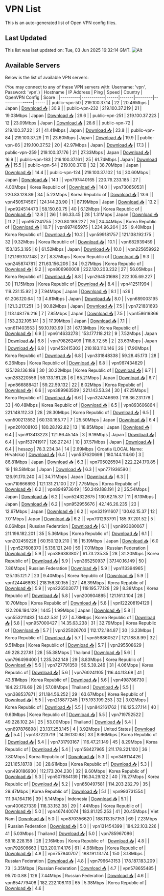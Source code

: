 # VPN List

This is an auto-generated list of Open VPN config files.

## Last Updated

This list was last updated on: Tue, 03 Jun 2025 16:32:14 GMT.
![Alt](https://repobeats.axiom.co/api/embed/186b98318ef1479477931607c1ad7d823f12451f.svg "Repobeats analytics image")

## Available Servers

Below is the list of available VPN servers:

(You may connect to any of these VPN servers with: Username: 'vpn', Password: 'vpn'.)
| Hostname | IP Address | Ping | Speed | Country | OpenVPN Config | Score |
|----------|------------|------|-------|---------|----------------| ----- |
| public-vpn-50 | 219.100.37.14 | 22 | 20.46Mbps | Japan | [Download 📥](./configs/server_0_JP.ovpn) | 30.9 |
| public-vpn-232 | 219.100.37.219 | 21 | 19.03Mbps | Japan | [Download 📥](./configs/server_1_JP.ovpn) | 29.6 |
| public-vpn-251 | 219.100.37.223 | 12 | 23.09Mbps | Japan | [Download 📥](./configs/server_2_JP.ovpn) | 28.6 |
| public-vpn-72 | 219.100.37.22 | 21 | 41.41Mbps | Japan | [Download 📥](./configs/server_3_JP.ovpn) | 23.8 |
| public-vpn-84 | 219.100.37.29 | 11 | 23.60Mbps | Japan | [Download 📥](./configs/server_4_JP.ovpn) | 19.9 |
| public-vpn-66 | 219.100.37.52 | 20 | 42.97Mbps | Japan | [Download 📥](./configs/server_5_JP.ovpn) | 17.3 |
| public-vpn-259 | 219.100.37.176 | 21 | 27.33Mbps | Japan | [Download 📥](./configs/server_6_JP.ovpn) | 16.9 |
| public-vpn-183 | 219.100.37.161 | 25 | 61.74Mbps | Japan | [Download 📥](./configs/server_7_JP.ovpn) | 15.5 |
| public-vpn-54 | 219.100.37.19 | 32 | 38.70Mbps | Japan | [Download 📥](./configs/server_8_JP.ovpn) | 14.4 |
| public-vpn-124 | 219.100.37.102 | 14 | 30.60Mbps | Japan | [Download 📥](./configs/server_9_JP.ovpn) | 14.1 |
| vpn797440165 | 220.79.233.185 | 27 | 4.00Mbps | Korea Republic of | [Download 📥](./configs/server_10_KR.ovpn) | 14.0 |
| vpn730650531 | 220.83.128.89 | 34 | 5.23Mbps | Korea Republic of | [Download 📥](./configs/server_11_KR.ovpn) | 13.6 |
| vpn450574567 | 124.144.23.90 | 1 | 87.19Mbps | Japan | [Download 📥](./configs/server_12_JP.ovpn) | 13.2 |
| vpn924514473 | 58.150.60.75 | 40 | 6.12Mbps | Korea Republic of | [Download 📥](./configs/server_13_KR.ovpn) | 12.8 |
| 2i6 | 1.66.33.45 | 28 | 1.31Mbps | Japan | [Download 📥](./configs/server_14_JP.ovpn) | 11.2 |
| vpn957241755 | 220.80.189.227 | 26 | 24.44Mbps | Korea Republic of | [Download 📥](./configs/server_15_KR.ovpn) | 10.7 |
| vpn997485975 | 1.234.96.204 | 35 | 9.40Mbps | Korea Republic of | [Download 📥](./configs/server_16_KR.ovpn) | 10.2 |
| vpn599181757 | 121.138.192.175 | 32 | 9.32Mbps | Korea Republic of | [Download 📥](./configs/server_17_KR.ovpn) | 10.1 |
| vpn682939459 | 153.135.3.195 | 8 | 61.52Mbps | Japan | [Download 📥](./configs/server_18_JP.ovpn) | 10.0 |
| vpn225659922 | 121.169.107.148 | 27 | 8.37Mbps | Korea Republic of | [Download 📥](./configs/server_19_KR.ovpn) | 9.3 |
| vpn245874781 | 211.63.156.206 | 34 | 9.27Mbps | Korea Republic of | [Download 📥](./configs/server_20_KR.ovpn) | 9.2 |
| vpn806960008 | 222.120.203.232 | 27 | 56.05Mbps | Korea Republic of | [Download 📥](./configs/server_21_KR.ovpn) | 8.8 |
| vpn264501698 | 222.105.69.227 | 30 | 11.15Mbps | Korea Republic of | [Download 📥](./configs/server_22_KR.ovpn) | 8.4 |
| vpn412511994 | 119.231.15.92 | 2 | 7.94Mbps | Japan | [Download 📥](./configs/server_23_JP.ovpn) | 8.1 |
| n26 | 61.206.120.64 | 13 | 4.81Mbps | Japan | [Download 📥](./configs/server_24_JP.ovpn) | 8.0 |
| vpn689003195 | 121.3.217.251 | 3 | 90.82Mbps | Japan | [Download 📥](./configs/server_25_JP.ovpn) | 7.5 |
| vpn721831693 | 113.148.176.216 | 7 | 7.85Mbps | Japan | [Download 📥](./configs/server_26_JP.ovpn) | 7.5 |
| vpn158619366 | 153.232.105.141 | 3 | 17.39Mbps | Japan | [Download 📥](./configs/server_27_JP.ovpn) | 7.1 |
| vpn611403553 | 59.10.193.99 | 31 | 67.13Mbps | Korea Republic of | [Download 📥](./configs/server_28_KR.ovpn) | 6.9 |
| vpn614633278 | 153.177.118.212 | 9 | 7.52Mbps | Japan | [Download 📥](./configs/server_29_JP.ovpn) | 6.8 |
| vpn798262499 | 118.8.72.55 | 2 | 23.63Mbps | Japan | [Download 📥](./configs/server_30_JP.ovpn) | 6.8 |
| vpn452415303 | 210.183.110.146 | 26 | 17.90Mbps | Korea Republic of | [Download 📥](./configs/server_31_KR.ovpn) | 6.8 |
| vpn331848338 | 59.28.45.173 | 28 | 6.26Mbps | Korea Republic of | [Download 📥](./configs/server_32_KR.ovpn) | 6.8 |
| vpn967434829 | 125.128.136.189 | 30 | 30.22Mbps | Korea Republic of | [Download 📥](./configs/server_33_KR.ovpn) | 6.7 |
| vpn283220556 | 59.133.181.28 | 6 | 65.21Mbps | Japan | [Download 📥](./configs/server_34_JP.ovpn) | 6.7 |
| vpn866888421 | 59.22.59.132 | 22 | 8.02Mbps | Korea Republic of | [Download 📥](./configs/server_35_KR.ovpn) | 6.6 |
| vpn389963509 | 221.143.53.34 | 30 | 47.25Mbps | Korea Republic of | [Download 📥](./configs/server_36_KR.ovpn) | 6.6 |
| vpn324746693 | 118.36.231.178 | 33 | 40.48Mbps | Korea Republic of | [Download 📥](./configs/server_37_KR.ovpn) | 6.5 |
| vpn893606864 | 221.148.112.33 | 28 | 28.30Mbps | Korea Republic of | [Download 📥](./configs/server_38_KR.ovpn) | 6.5 |
| vpn500213552 | 60.130.165.77 | 7 | 25.50Mbps | Japan | [Download 📥](./configs/server_39_JP.ovpn) | 6.4 |
| vpn201008103 | 180.28.192.82 | 13 | 18.85Mbps | Japan | [Download 📥](./configs/server_40_JP.ovpn) | 6.4 |
| vpn913413223 | 121.86.45.145 | 3 | 9.19Mbps | Japan | [Download 📥](./configs/server_41_JP.ovpn) | 6.4 |
| vpn153741917 | 126.27.24.1 | 10 | 37.57Mbps | Japan | [Download 📥](./configs/server_42_JP.ovpn) | 6.4 |
| hesazg | 78.3.234.34 | 14 | 2.69Mbps | Croatia (LOCAL Name: Hrvatska) | [Download 📥](./configs/server_43_HR.ovpn) | 6.4 |
| vpn537620698 | 180.144.114.60 | 3 | 86.81Mbps | Japan | [Download 📥](./configs/server_44_JP.ovpn) | 6.3 |
| vpn705026594 | 222.224.170.85 | 19 | 18.58Mbps | Japan | [Download 📥](./configs/server_45_JP.ovpn) | 6.3 |
| vpn771936590 | 126.91.170.240 | 4 | 34.71Mbps | Japan | [Download 📥](./configs/server_46_JP.ovpn) | 6.3 |
| vpn710866893 | 121.131.21.100 | 27 | 7.75Mbps | Korea Republic of | [Download 📥](./configs/server_47_KR.ovpn) | 6.2 |
| vpn894973649 | 150.249.188.191 | 2 | 35.54Mbps | Japan | [Download 📥](./configs/server_48_JP.ovpn) | 6.2 |
| vpn524322675 | 130.62.15.37 | 11 | 6.13Mbps | Japan | [Download 📥](./configs/server_49_JP.ovpn) | 6.2 |
| vpn952955676 | 42.146.26.235 | 23 | 12.67Mbps | Japan | [Download 📥](./configs/server_50_JP.ovpn) | 6.2 |
| vpn321911607 | 130.62.15.37 | 12 | 7.01Mbps | Japan | [Download 📥](./configs/server_51_JP.ovpn) | 6.2 |
| vpn701293791 | 185.97.201.52 | 5 | 8.06Mbps | Russian Federation | [Download 📥](./configs/server_52_RU.ovpn) | 6.1 |
| vpn993080067 | 211.196.182.201 | 35 | 5.36Mbps | Korea Republic of | [Download 📥](./configs/server_53_KR.ovpn) | 6.1 |
| vpn202459228 | 60.150.129.210 | 16 | 15.19Mbps | Japan | [Download 📥](./configs/server_54_JP.ovpn) | 6.0 |
| vpn527608370 | 5.136.121.240 | 59 | 7.01Mbps | Russian Federation | [Download 📥](./configs/server_55_RU.ovpn) | 5.9 |
| vpn386383807 | 61.73.235.35 | 28 | 31.20Mbps | Korea Republic of | [Download 📥](./configs/server_56_KR.ovpn) | 5.9 |
| vpn365250937 | 37.140.16.149 | 50 | 7.86Mbps | Russian Federation | [Download 📥](./configs/server_57_RU.ovpn) | 5.9 |
| vpn113394965 | 125.135.121.7 | 23 | 9.40Mbps | Korea Republic of | [Download 📥](./configs/server_58_KR.ovpn) | 5.9 |
| vpn124446893 | 218.156.30.155 | 27 | 46.39Mbps | Korea Republic of | [Download 📥](./configs/server_59_KR.ovpn) | 5.9 |
| vpn226503077 | 119.195.77.128 | 29 | 8.38Mbps | Korea Republic of | [Download 📥](./configs/server_60_KR.ovpn) | 5.8 |
| vpn200904885 | 121.161.1.104 | 28 | 10.70Mbps | Korea Republic of | [Download 📥](./configs/server_61_KR.ovpn) | 5.8 |
| vpn122208194129 | 122.208.194.129 | 1445 | 1.99Mbps | Japan | [Download 📥](./configs/server_62_JP.ovpn) | 5.8 |
| vpn553211483 | 14.42.5.81 | 27 | 4.78Mbps | Korea Republic of | [Download 📥](./configs/server_63_KR.ovpn) | 5.8 |
| vpn957000427 | 14.35.63.238 | 31 | 32.79Mbps | Korea Republic of | [Download 📥](./configs/server_64_KR.ovpn) | 5.7 |
| vpn225026703 | 112.172.184.87 | 30 | 3.23Mbps | Korea Republic of | [Download 📥](./configs/server_65_KR.ovpn) | 5.7 |
| vpn558860527 | 121.188.8.99 | 32 | 9.51Mbps | Korea Republic of | [Download 📥](./configs/server_66_KR.ovpn) | 5.7 |
| vpn295508629 | 49.228.227.81 | 28 | 55.38Mbps | Thailand | [Download 📥](./configs/server_67_TH.ovpn) | 5.6 |
| vpn796499400 | 1.235.242.149 | 29 | 8.83Mbps | Korea Republic of | [Download 📥](./configs/server_68_KR.ovpn) | 5.6 |
| vpn727791350 | 59.5.39.246 | 31 | 4.06Mbps | Korea Republic of | [Download 📥](./configs/server_69_KR.ovpn) | 5.6 |
| vpn760241105 | 116.44.113.68 | 41 | 43.51Mbps | Korea Republic of | [Download 📥](./configs/server_70_KR.ovpn) | 5.6 |
| vpn498786730 | 184.22.176.69 | 28 | 57.08Mbps | Thailand | [Download 📥](./configs/server_71_TH.ovpn) | 5.5 |
| vpn388537871 | 211.184.56.252 | 29 | 63.67Mbps | Korea Republic of | [Download 📥](./configs/server_72_KR.ovpn) | 5.5 |
| vpn218877245 | 175.193.199.253 | 32 | 3.02Mbps | Korea Republic of | [Download 📥](./configs/server_73_KR.ovpn) | 5.5 |
| vpn842161762 | 116.125.27.114 | 40 | 9.63Mbps | Korea Republic of | [Download 📥](./configs/server_74_KR.ovpn) | 5.5 |
| vpn719752522 | 49.228.102.24 | 25 | 53.00Mbps | Thailand | [Download 📥](./configs/server_75_TH.ovpn) | 5.4 |
| vpn697876898 | 23.137.253.145 | 4 | 3.92Mbps | United States | [Download 📥](./configs/server_76_US.ovpn) | 5.4 |
| vpn137223719 | 14.36.130.68 | 33 | 8.66Mbps | Korea Republic of | [Download 📥](./configs/server_77_KR.ovpn) | 5.4 |
| vpn731793167 | 116.47.21.149 | 45 | 8.29Mbps | Korea Republic of | [Download 📥](./configs/server_78_KR.ovpn) | 5.4 |
| vpn158427965 | 211.178.221.100 | 36 | 7.80Mbps | Korea Republic of | [Download 📥](./configs/server_79_KR.ovpn) | 5.3 |
| vpn349114426 | 221.165.187.18 | 30 | 28.61Mbps | Korea Republic of | [Download 📥](./configs/server_80_KR.ovpn) | 5.3 |
| vpn490186930 | 112.173.204.230 | 32 | 9.60Mbps | Korea Republic of | [Download 📥](./configs/server_81_KR.ovpn) | 5.3 |
| vpn507984139 | 116.34.29.122 | 40 | 76.27Mbps | Korea Republic of | [Download 📥](./configs/server_82_KR.ovpn) | 5.2 |
| vpn650497581 | 114.203.232.79 | 35 | 29.47Mbps | Korea Republic of | [Download 📥](./configs/server_83_KR.ovpn) | 5.1 |
| vpn993731554 | 111.94.164.116 | 39 | 5.14Mbps | Indonesia | [Download 📥](./configs/server_84_ID.ovpn) | 5.1 |
| vpn400627339 | 118.33.152.38 | 29 | 1.44Mbps | Korea Republic of | [Download 📥](./configs/server_85_KR.ovpn) | 5.0 |
| vpn467440074 | 183.81.125.253 | 41 | 20.45Mbps | Viet Nam | [Download 📥](./configs/server_86_VN.ovpn) | 5.0 |
| vpn870356620 | 188.113.157.153 | 69 | 7.23Mbps | Russian Federation | [Download 📥](./configs/server_87_RU.ovpn) | 5.0 |
| vpn131454399 | 184.22.103.226 | 41 | 5.03Mbps | Thailand | [Download 📥](./configs/server_88_TH.ovpn) | 5.0 |
| vpn785967086 | 59.18.228.158 | 28 | 2.16Mbps | Korea Republic of | [Download 📥](./configs/server_89_KR.ovpn) | 4.8 |
| vpn792606663 | 123.200.114.176 | 61 | 4.98Mbps | Korea Republic of | [Download 📥](./configs/server_90_KR.ovpn) | 4.8 |
| vpn757940707 | 188.191.13.174 | 150 | 3.18Mbps | Russian Federation | [Download 📥](./configs/server_91_RU.ovpn) | 4.8 |
| vpn796643153 | 178.187.183.209 | 73 | 3.35Mbps | Russian Federation | [Download 📥](./configs/server_92_RU.ovpn) | 4.7 |
| vpn578655485 | 95.70.0.88 | 126 | 7.44Mbps | Russian Federation | [Download 📥](./configs/server_93_RU.ovpn) | 4.6 |
| vpn854779408 | 182.222.108.113 | 65 | 5.38Mbps | Korea Republic of | [Download 📥](./configs/server_94_KR.ovpn) | 4.6 |
